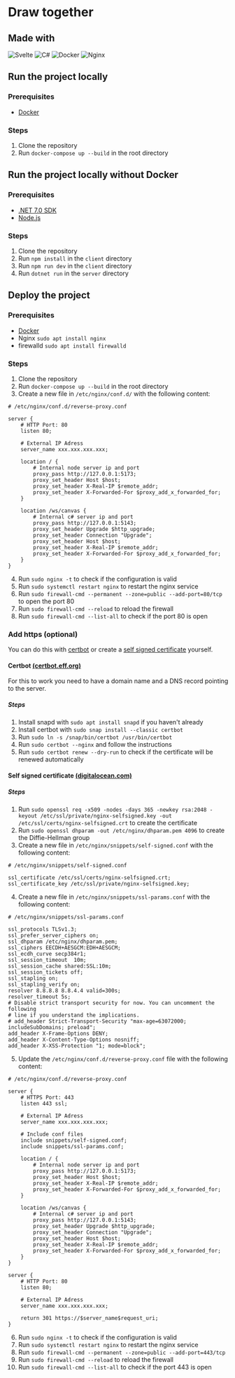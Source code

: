 # Draw together

## Made with

![Svelte](https://img.shields.io/badge/svelte-%23f1413d.svg?style=for-the-badge&logo=svelte&logoColor=white) ![C#](https://img.shields.io/badge/c%23-%23239120.svg?style=for-the-badge&logo=c-sharp&logoColor=white) ![Docker](https://img.shields.io/badge/docker-%230db7ed.svg?style=for-the-badge&logo=docker&logoColor=white) ![Nginx](https://img.shields.io/badge/nginx-%23009639.svg?style=for-the-badge&logo=nginx&logoColor=white)

## Run the project locally

### Prerequisites

- [Docker](https://docs.docker.com/engine/install/ubuntu/)

### Steps

1. Clone the repository
2. Run `docker-compose up --build` in the root directory

## Run the project locally without Docker

### Prerequisites

- [.NET 7.0 SDK](https://dotnet.microsoft.com/download/dotnet/7.0)
- [Node.js](https://nodejs.org/en/download/)

### Steps

1. Clone the repository
2. Run `npm install` in the `client` directory
3. Run `npm run dev` in the `client` directory
4. Run `dotnet run` in the `server` directory

## Deploy the project

### Prerequisites

- [Docker](https://docs.docker.com/engine/install/ubuntu/)
- Nginx `sudo apt install nginx`
- firewalld `sudo apt install firewalld`

### Steps

1. Clone the repository
2. Run `docker-compose up --build` in the root directory
3. Create a new file in `/etc/nginx/conf.d/` with the following content:

```nginx
# /etc/nginx/conf.d/reverse-proxy.conf

server {
    # HTTP Port: 80
    listen 80;
    
    # External IP Adress
    server_name xxx.xxx.xxx.xxx;
 
    location / {
        # Internal node server ip and port
        proxy_pass http://127.0.0.1:5173;
        proxy_set_header Host $host;
        proxy_set_header X-Real-IP $remote_addr;
        proxy_set_header X-Forwarded-For $proxy_add_x_forwarded_for;
    }

    location /ws/canvas {
        # Internal c# server ip and port
        proxy_pass http://127.0.0.1:5143;
        proxy_set_header Upgrade $http_upgrade;
        proxy_set_header Connection "Upgrade";
        proxy_set_header Host $host;
        proxy_set_header X-Real-IP $remote_addr;
        proxy_set_header X-Forwarded-For $proxy_add_x_forwarded_for;
    }
}
```

4. Run `sudo nginx -t` to check if the configuration is valid
5. Run `sudo systemctl restart nginx` to restart the nginx service
6. Run `sudo firewall-cmd --permanent --zone=public --add-port=80/tcp` to open the port 80
7. Run `sudo firewall-cmd --reload` to reload the firewall
9. Run `sudo firewall-cmd --list-all` to check if the port 80 is open

### Add https (optional)

You can do this with [certbot](#certbot) or create a [self signed certificate](#self-signed-certificate) yourself.

#### Certbot [(certbot.eff.org)](https://certbot.eff.org/instructions?ws=nginx&os=ubuntufocal)

For this to work you need to have a domain name and a DNS record pointing to the server.

##### Steps

1. Install snapd with `sudo apt install snapd` if you haven't already
2. Install certbot with `sudo snap install --classic certbot`
3. Run `sudo ln -s /snap/bin/certbot /usr/bin/certbot`
4. Run `sudo certbot --nginx` and follow the instructions
5. Run `sudo certbot renew --dry-run` to check if the certificate will be renewed automatically

#### Self signed certificate [(digitalocean.com)](https://www.digitalocean.com/community/tutorials/how-to-create-a-self-signed-ssl-certificate-for-nginx-in-ubuntu-20-04-1)

##### Steps

1. Run `sudo openssl req -x509 -nodes -days 365 -newkey rsa:2048 -keyout /etc/ssl/private/nginx-selfsigned.key -out /etc/ssl/certs/nginx-selfsigned.crt` to create the certificate
2. Run `sudo openssl dhparam -out /etc/nginx/dhparam.pem 4096` to create the Diffie-Hellman group
3. Create a new file in `/etc/nginx/snippets/self-signed.conf` with the following content:

```nginx
# /etc/nginx/snippets/self-signed.conf

ssl_certificate /etc/ssl/certs/nginx-selfsigned.crt;
ssl_certificate_key /etc/ssl/private/nginx-selfsigned.key;
```

4. Create a new file in `/etc/nginx/snippets/ssl-params.conf` with the following content:

```nginx
# /etc/nginx/snippets/ssl-params.conf

ssl_protocols TLSv1.3;
ssl_prefer_server_ciphers on;
ssl_dhparam /etc/nginx/dhparam.pem; 
ssl_ciphers EECDH+AESGCM:EDH+AESGCM;
ssl_ecdh_curve secp384r1;
ssl_session_timeout  10m;
ssl_session_cache shared:SSL:10m;
ssl_session_tickets off;
ssl_stapling on;
ssl_stapling_verify on;
resolver 8.8.8.8 8.8.4.4 valid=300s;
resolver_timeout 5s;
# Disable strict transport security for now. You can uncomment the following
# line if you understand the implications.
# add_header Strict-Transport-Security "max-age=63072000; includeSubDomains; preload";
add_header X-Frame-Options DENY;
add_header X-Content-Type-Options nosniff;
add_header X-XSS-Protection "1; mode=block";
```

5. Update the `/etc/nginx/conf.d/reverse-proxy.conf` file with the following content:

```nginx
# /etc/nginx/conf.d/reverse-proxy.conf

server {
    # HTTPS Port: 443
    listen 443 ssl;

    # External IP Adress
    server_name xxx.xxx.xxx.xxx;

    # Include conf files
    include snippets/self-signed.conf;
    include snippets/ssl-params.conf;
 
    location / {
        # Internal node server ip and port
        proxy_pass http://127.0.0.1:5173;
        proxy_set_header Host $host;
        proxy_set_header X-Real-IP $remote_addr;
        proxy_set_header X-Forwarded-For $proxy_add_x_forwarded_for;
    }

    location /ws/canvas {
        # Internal c# server ip and port
        proxy_pass http://127.0.0.1:5143;
        proxy_set_header Upgrade $http_upgrade;
        proxy_set_header Connection "Upgrade";
        proxy_set_header Host $host;
        proxy_set_header X-Real-IP $remote_addr;
        proxy_set_header X-Forwarded-For $proxy_add_x_forwarded_for;
    }
}

server {
    # HTTP Port: 80
    listen 80;
    
    # External IP Adress
    server_name xxx.xxx.xxx.xxx;
 
    return 301 https://$server_name$request_uri;
}
```

6. Run `sudo nginx -t` to check if the configuration is valid
7. Run `sudo systemctl restart nginx` to restart the nginx service
8. Run `sudo firewall-cmd --permanent --zone=public --add-port=443/tcp`
9. Run `sudo firewall-cmd --reload` to reload the firewall
10. Run `sudo firewall-cmd --list-all` to check if the port 443 is open
